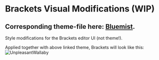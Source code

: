 # Brackets Visual Modifications (WIP)
## Corresponding theme-file here: [Bluemist](https://github.com/Huygenz/brackets-bluemist).

 Style modifications for the Brackets editor UI (not theme!).

Applied together with above linked theme, Brackets will look like this:
![UnpleasantWallaby](https://user-images.githubusercontent.com/2411715/122672516-24734600-d1cc-11eb-8a97-176a89db6bbe.png)


